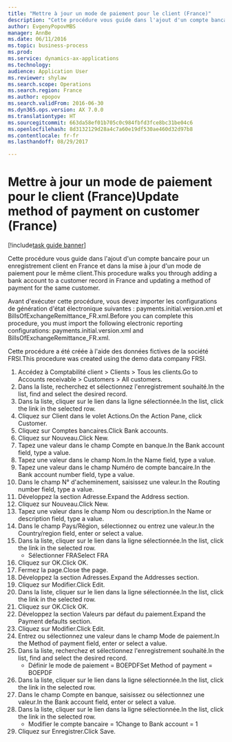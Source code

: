 ```yaml
--- 
title: "Mettre à jour un mode de paiement pour le client (France)"
description: "Cette procédure vous guide dans l'ajout d'un compte bancaire pour un enregistrement client en France et dans la mise à jour d'un mode de paiement pour le même client."
author: EvgenyPopovMBS
manager: AnnBe
ms.date: 06/11/2016
ms.topic: business-process
ms.prod: 
ms.service: dynamics-ax-applications
ms.technology: 
audience: Application User
ms.reviewer: shylaw
ms.search.scope: Operations
ms.search.region: France
ms.author: epopov
ms.search.validFrom: 2016-06-30
ms.dyn365.ops.version: AX 7.0.0
ms.translationtype: HT
ms.sourcegitcommit: 663da58ef01b705c0c984fbfd3fce8bc31be04c6
ms.openlocfilehash: 8d3132129d28a4c7a60e19df530ae460d32d97b8
ms.contentlocale: fr-fr
ms.lasthandoff: 08/29/2017

---
```

# <a name="update-method-of-payment-on-customer-france"></a><span data-ttu-id="096bf-103">Mettre à jour un mode de paiement pour le client (France)</span><span class="sxs-lookup"><span data-stu-id="096bf-103">Update method of payment on customer (France)</span></span>

[!include[task guide banner](../../includes/task-guide-banner.md)]

<span data-ttu-id="096bf-104">Cette procédure vous guide dans l'ajout d'un compte bancaire pour un enregistrement client en France et dans la mise à jour d'un mode de paiement pour le même client.</span><span class="sxs-lookup"><span data-stu-id="096bf-104">This procedure walks you through adding a bank account to a customer record in France and updating a method of payment for the same customer.</span></span>



<span data-ttu-id="096bf-105">Avant d'exécuter cette procédure, vous devez importer les configurations de génération d'état électronique suivantes : payments.initial.version.xml et BillsOfExchangeRemittance_FR.xml.</span><span class="sxs-lookup"><span data-stu-id="096bf-105">Before you can complete this procedure, you must import the following electronic reporting configurations: payments.initial.version.xml and BillsOfExchangeRemittance_FR.xml.</span></span>



<span data-ttu-id="096bf-106">Cette procédure a été créée à l'aide des données fictives de la société FRSI.</span><span class="sxs-lookup"><span data-stu-id="096bf-106">This procedure was created using the demo data company FRSI.</span></span>

1. <span data-ttu-id="096bf-107">Accédez à Comptabilité client > Clients > Tous les clients.</span><span class="sxs-lookup"><span data-stu-id="096bf-107">Go to Accounts receivable > Customers > All customers.</span></span>
2. <span data-ttu-id="096bf-108">Dans la liste, recherchez et sélectionnez l'enregistrement souhaité.</span><span class="sxs-lookup"><span data-stu-id="096bf-108">In the list, find and select the desired record.</span></span>
3. <span data-ttu-id="096bf-109">Dans la liste, cliquer sur le lien dans la ligne sélectionnée.</span><span class="sxs-lookup"><span data-stu-id="096bf-109">In the list, click the link in the selected row.</span></span>
4. <span data-ttu-id="096bf-110">Cliquez sur Client dans le volet Actions.</span><span class="sxs-lookup"><span data-stu-id="096bf-110">On the Action Pane, click Customer.</span></span>
5. <span data-ttu-id="096bf-111">Cliquez sur Comptes bancaires.</span><span class="sxs-lookup"><span data-stu-id="096bf-111">Click Bank accounts.</span></span>
6. <span data-ttu-id="096bf-112">Cliquez sur Nouveau.</span><span class="sxs-lookup"><span data-stu-id="096bf-112">Click New.</span></span>
7. <span data-ttu-id="096bf-113">Tapez une valeur dans le champ Compte en banque.</span><span class="sxs-lookup"><span data-stu-id="096bf-113">In the Bank account field, type a value.</span></span>
8. <span data-ttu-id="096bf-114">Tapez une valeur dans le champ Nom.</span><span class="sxs-lookup"><span data-stu-id="096bf-114">In the Name field, type a value.</span></span>
9. <span data-ttu-id="096bf-115">Tapez une valeur dans le champ Numéro de compte bancaire.</span><span class="sxs-lookup"><span data-stu-id="096bf-115">In the Bank account number field, type a value.</span></span>
10. <span data-ttu-id="096bf-116">Dans le champ N° d'acheminement, saisissez une valeur.</span><span class="sxs-lookup"><span data-stu-id="096bf-116">In the Routing number field, type a value.</span></span>
11. <span data-ttu-id="096bf-117">Développez la section Adresse.</span><span class="sxs-lookup"><span data-stu-id="096bf-117">Expand the Address section.</span></span>
12. <span data-ttu-id="096bf-118">Cliquez sur Nouveau.</span><span class="sxs-lookup"><span data-stu-id="096bf-118">Click New.</span></span>
13. <span data-ttu-id="096bf-119">Tapez une valeur dans le champ Nom ou description.</span><span class="sxs-lookup"><span data-stu-id="096bf-119">In the Name or description field, type a value.</span></span>
14. <span data-ttu-id="096bf-120">Dans le champ Pays/Région, sélectionnez ou entrez une valeur.</span><span class="sxs-lookup"><span data-stu-id="096bf-120">In the Country/region field, enter or select a value.</span></span>
15. <span data-ttu-id="096bf-121">Dans la liste, cliquer sur le lien dans la ligne sélectionnée.</span><span class="sxs-lookup"><span data-stu-id="096bf-121">In the list, click the link in the selected row.</span></span>
    * <span data-ttu-id="096bf-122">Sélectionner FRA</span><span class="sxs-lookup"><span data-stu-id="096bf-122">Select FRA</span></span>  
16. <span data-ttu-id="096bf-123">Cliquez sur OK.</span><span class="sxs-lookup"><span data-stu-id="096bf-123">Click OK.</span></span>
17. <span data-ttu-id="096bf-124">Fermez la page.</span><span class="sxs-lookup"><span data-stu-id="096bf-124">Close the page.</span></span>
18. <span data-ttu-id="096bf-125">Développez la section Adresses.</span><span class="sxs-lookup"><span data-stu-id="096bf-125">Expand the Addresses section.</span></span>
19. <span data-ttu-id="096bf-126">Cliquez sur Modifier.</span><span class="sxs-lookup"><span data-stu-id="096bf-126">Click Edit.</span></span>
20. <span data-ttu-id="096bf-127">Dans la liste, cliquer sur le lien dans la ligne sélectionnée.</span><span class="sxs-lookup"><span data-stu-id="096bf-127">In the list, click the link in the selected row.</span></span>
21. <span data-ttu-id="096bf-128">Cliquez sur OK.</span><span class="sxs-lookup"><span data-stu-id="096bf-128">Click OK.</span></span>
22. <span data-ttu-id="096bf-129">Développez la section Valeurs par défaut du paiement.</span><span class="sxs-lookup"><span data-stu-id="096bf-129">Expand the Payment defaults section.</span></span>
23. <span data-ttu-id="096bf-130">Cliquez sur Modifier.</span><span class="sxs-lookup"><span data-stu-id="096bf-130">Click Edit.</span></span>
24. <span data-ttu-id="096bf-131">Entrez ou sélectionnez une valeur dans le champ Mode de paiement.</span><span class="sxs-lookup"><span data-stu-id="096bf-131">In the Method of payment field, enter or select a value.</span></span>
25. <span data-ttu-id="096bf-132">Dans la liste, recherchez et sélectionnez l'enregistrement souhaité.</span><span class="sxs-lookup"><span data-stu-id="096bf-132">In the list, find and select the desired record.</span></span>
    * <span data-ttu-id="096bf-133">Définir le mode de paiement = BOEPDF</span><span class="sxs-lookup"><span data-stu-id="096bf-133">Set Method of payment = BOEPDF</span></span>  
26. <span data-ttu-id="096bf-134">Dans la liste, cliquer sur le lien dans la ligne sélectionnée.</span><span class="sxs-lookup"><span data-stu-id="096bf-134">In the list, click the link in the selected row.</span></span>
27. <span data-ttu-id="096bf-135">Dans le champ Compte en banque, saisissez ou sélectionnez une valeur.</span><span class="sxs-lookup"><span data-stu-id="096bf-135">In the Bank account field, enter or select a value.</span></span>
28. <span data-ttu-id="096bf-136">Dans la liste, cliquer sur le lien dans la ligne sélectionnée.</span><span class="sxs-lookup"><span data-stu-id="096bf-136">In the list, click the link in the selected row.</span></span>
    * <span data-ttu-id="096bf-137">Modifier le compte bancaire = 1</span><span class="sxs-lookup"><span data-stu-id="096bf-137">Change to Bank account = 1</span></span>  
29. <span data-ttu-id="096bf-138">Cliquez sur Enregistrer.</span><span class="sxs-lookup"><span data-stu-id="096bf-138">Click Save.</span></span>


